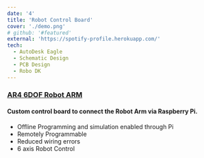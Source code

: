 ```yaml
---
date: '4'
title: 'Robot Control Board'
cover: './demo.png'
# github: '#featured'
external: 'https://spotify-profile.herokuapp.com/'
tech:
  - AutoDesk Eagle
  - Schematic Design
  - PCB Design
  - Robo DK
---
```


### [AR4 6DOF Robot ARM](https://www.anninrobotics.com/home)
#### Custom control board to connect the Robot Arm via Raspberry Pi.
- Offline Programming and simulation enabled through Pi
- Remotely Programmable
- Reduced wiring errors 
- 6 axis Robot Control